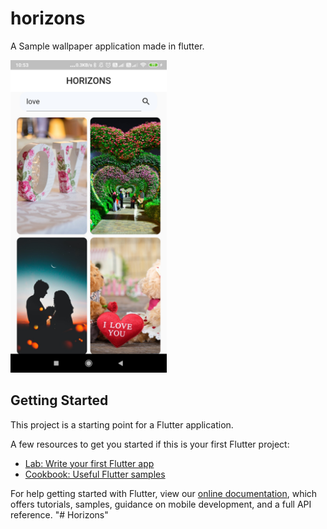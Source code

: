 # horizons

A Sample wallpaper application made in flutter.

<img src="images/Screenshot_2020-04-27-10-53-38-956_com.example.horizons.jpg" height=500 width:500>

## Getting Started

This project is a starting point for a Flutter application.

A few resources to get you started if this is your first Flutter project:

- [Lab: Write your first Flutter app](https://flutter.dev/docs/get-started/codelab)
- [Cookbook: Useful Flutter samples](https://flutter.dev/docs/cookbook)

For help getting started with Flutter, view our
[online documentation](https://flutter.dev/docs), which offers tutorials,
samples, guidance on mobile development, and a full API reference.
"# Horizons" 
